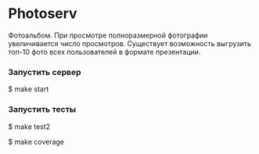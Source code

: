 # Photoserv
  Фотоальбом. При просмотре полноразмерной фотографии увеличивается число просмотров. Существует возможность выгрузить топ-10 фото всех пользователей в формате презентации.

### Запустить сервер 
 $ make start
 
### Запустить тесты
 
 $ make test2
 
 $ make coverage
